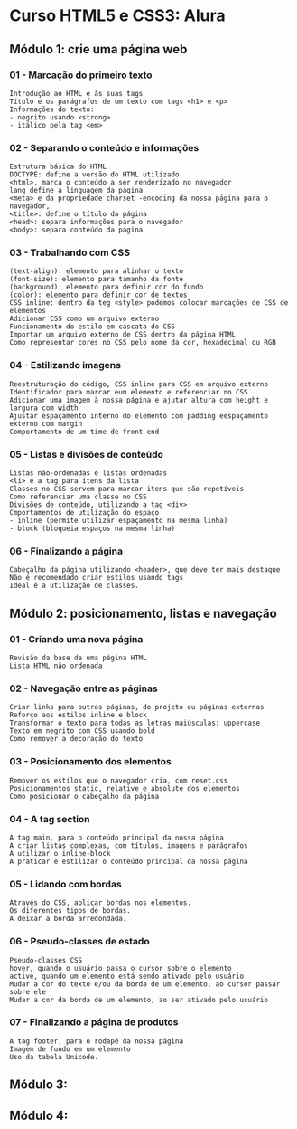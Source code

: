 # Curso HTML5 e CSS3: Alura

## Módulo 1: crie uma página web

### 01 - Marcação do primeiro texto
    Introdução ao HTML e às suas tags
    Título e os parágrafos de um texto com tags <h1> e <p>
    Informações do texto:
    - negrito usando <strong>
    - itálico pela tag <em>
### 02 - Separando o conteúdo e informações
    Estrutura básica do HTML
    DOCTYPE: define a versão do HTML utilizado
    <html>, marca o conteúdo a ser renderizado no navegador
    lang define a linguagem da página
    <meta> e da propriedade charset -encoding da nossa página para o navegador,
    <title>: define o título da página
    <head>: separa informações para o navegador
    <body>: separa conteúdo da página
### 03 - Trabalhando com CSS
    (text-align): elemento para alinhar o texto
    (font-size): elemento para tamanho da fonte
    (background): elemento para definir cor do fundo
    (color): elemento para definir cor de textos
    CSS inline: dentro da teg <style> podemos colocar marcações de CSS de elementos 
    Adicionar CSS como um arquivo externo
    Funcionamento do estilo em cascata do CSS
    Importar um arquivo externo de CSS dentro da página HTML
    Como representar cores no CSS pelo nome da cor, hexadecimal ou RGB
### 04 - Estilizando imagens
    Reestruturação do código, CSS inline para CSS em arquivo externo
    Identificador para marcar eum elemento e referenciar no CSS
    Adicionar uma imagem à nossa página e ajutar altura com height e largura com width
    Ajustar espaçamento interno do elemento com padding eespaçamento externo com margin
    Comportamento de um time de front-end
### 05 - Listas e divisões de conteúdo
    Listas não-ordenadas e listas ordenadas
    <li> é a tag para itens da lista
    Classes no CSS servem para marcar itens que são repetíveis
    Como referenciar uma classe no CSS
    Divisões de conteúdo, utilizando a tag <div>
    Cmportamentos de utilização do espaço
    - inline (permite utilizar espaçamento na mesma linha)
    - block (bloqueia espaços na mesma linha)
### 06 - Finalizando a página
    Cabeçalho da página utilizando <header>, que deve ter mais destaque
    Não é recomendado criar estilos usando tags
    Ideal é a utilização de classes.

## Módulo 2: posicionamento, listas e navegação

### 01 - Criando uma nova página
    Revisão da base de uma página HTML
    Lista HTML não ordenada
### 02 - Navegação entre as páginas
    Criar links para outras páginas, do projeto ou páginas externas
    Reforço aos estilos inline e block
    Transformar o texto para todas as letras maiúsculas: uppercase
    Texto em negrito com CSS usando bold
    Como remover a decoração do texto
### 03 - Posicionamento dos elementos
    Remover os estilos que o navegador cria, com reset.css
    Posicionamentos static, relative e absolute dos elementos
    Como posicionar o cabeçalho da página
### 04 - A tag section
    A tag main, para o conteúdo principal da nossa página
    A criar listas complexas, com títulos, imagens e parágrafos
    A utilizar o inline-block
    A praticar e estilizar o conteúdo principal da nossa página
### 05 - Lidando com bordas
    Através do CSS, aplicar bordas nos elementos.
    Os diferentes tipos de bordas.
    A deixar a borda arredondada.
### 06 - Pseudo-classes de estado
    Pseudo-classes CSS
    hover, quando o usuário passa o cursor sobre o elemento
    active, quando um elemento está sendo ativado pelo usuário
    Mudar a cor do texto e/ou da borda de um elemento, ao cursor passar sobre ele
    Mudar a cor da borda de um elemento, ao ser ativado pelo usuário
### 07 - Finalizando a página de produtos
    A tag footer, para o rodapé da nossa página
    Imagem de fundo em um elemento
    Uso da tabela Unicode.

## Módulo 3:


## Módulo 4:
